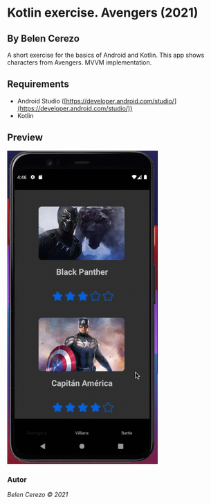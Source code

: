 # Kotlin exercise. Avengers (2021)
## By Belen Cerezo

A short exercise for the basics of Android and Kotlin. This app shows characters from Avengers. MVVM implementation. 

## Requirements
* Android Studio ([https://developer.android.com/studio/](https://developer.android.com/studio/))
* Kotlin

## Preview

![Demo](./demoAvengers.gif)


### Autor
*Belen Cerezo © 2021*
